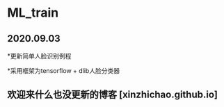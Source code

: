 # ML_train
## 2020.09.03
  *更新简单人脸识别例程

  *采用框架为tensorflow + dlib人脸分类器
## 欢迎来什么也没更新的博客 [xinzhichao.github.io]
